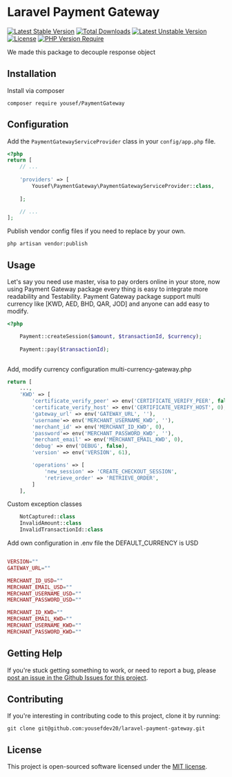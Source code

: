 # Laravel Payment Gateway

[![Latest Stable Version](http://poser.pugx.org/yousef/payment-gateway/v)](https://packagist.org/packages/yousef/payment-gateway) [![Total Downloads](http://poser.pugx.org/yousef/payment-gateway/downloads)](https://packagist.org/packages/yousef/payment-gateway) [![Latest Unstable Version](http://poser.pugx.org/yousef/payment-gateway/v/unstable)](https://packagist.org/packages/yousef/payment-gateway) [![License](http://poser.pugx.org/yousef/payment-gateway/license)](https://packagist.org/packages/yousef/payment-gateway) [![PHP Version Require](http://poser.pugx.org/yousef/payment-gateway/require/php)](https://packagist.org/packages/yousef/payment-gateway)

We made this package to decouple response object

## Installation

Install via composer

```shell
composer require yousef/PaymentGateway
```

## Configuration

Add the `PaymentGatewayServiceProvider` class in your `config/app.php` file.

```php
<?php
return [
    // ...
    
    'providers' => [
        Yousef\PaymentGateway\PaymentGatewayServiceProvider::class,
        
    ];

    // ...
];
```

Publish vendor config files if you need to replace by your own.

```shell
php artisan vendor:publish
```

## Usage

Let's say you need use master, visa to pay orders online in your store, now using Payment Gateway package every thing is easy
to integrate more readability and Testability. Payment Gateway package support multi currency like [KWD, AED, BHD, QAR, JOD]
and anyone can add easy to modify.

```php
<?php

    Payment::createSession($amount, $transactionId, $currency);
    
    Payment::pay($transactionId);
    

```
Add, modify currency configuration multi-currency-gateway.php

```php
return [
    ...,
    'KWD' => [
        'certificate_verify_peer' => env('CERTIFICATE_VERIFY_PEER', false),
        'certificate_verify_host' => env('CERTIFICATE_VERIFY_HOST', 0),
        'gateway_url' => env('GATEWAY_URL', ''),
        'username'=> env('MERCHANT_USERNAME_KWD', ''),
        'merchant_id' => env('MERCHANT_ID_KWD', 0),
        'password'=> env('MERCHANT_PASSWORD_KWD', ''),
        'merchant_email' => env('MERCHANT_EMAIL_KWD', 0),
        'debug' => env('DEBUG', false),
        'version' => env('VERSION', 61),

        'operations' => [
            'new_session' => 'CREATE_CHECKOUT_SESSION',
            'retrieve_order' => 'RETRIEVE_ORDER',
        ]
    ],
```
Custom exception classes

```php 
    NotCaptured::class
    InvalidAmount::class  
    InvalidTransactionId::class
```
Add own configuration in .env file the DEFAULT_CURRENCY is USD

```php

VERSION=""
GATEWAY_URL=""

MERCHANT_ID_USD=""
MERCHANT_EMAIL_USD=""
MERCHANT_USERNAME_USD=""
MERCHANT_PASSWORD_USD=""

MERCHANT_ID_KWD=""
MERCHANT_EMAIL_KWD=""
MERCHANT_USERNAME_KWD=""
MERCHANT_PASSWORD_KWD=""
```
## Getting Help

If you're stuck getting something to work, or need to report a bug, please [post an issue in the Github Issues for this project](https://github.com/yousefdev20/laravel-payment-gateway/issues).
## Contributing

If you're interesting in contributing code to this project, clone it by running:

```shell
git clone git@github.com:yousefdev20/laravel-payment-gateway.git
```

## License

This project is open-sourced software licensed under the [MIT license](http://opensource.org/licenses/MIT).
